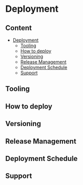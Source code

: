 # Deployment

<!--
This chapter should provide the user with all needed information around the deployment of your project. Please provide a short introduction here.
-->

## Content

- [Deployment](#deployment)
  - [Tooling](#tooling)
  - [How to deploy](#how-to-deploy)
  - [Versioning](#versioning)
  - [Release Management](#release-management)
  - [Deployment Schedule](#deployment-schedule)
  - [Support](#support)

## Tooling

<!--
Please explain what kind of tools you use for your deployment, why you have choosen them and how to work with them.
-->

## How to deploy

<!--
In this section you should discribe the deployment process for your project. Think about how developers  who are unfamiliar with the project can deploy it to the respective enviroments.
-->

## Versioning

<!--
Please describe briefly how you manage the versioning of your project.
-->

## Release Management

<!--
If you have a release management setup in place, please describe the process and who to contact if support is needed.
-->

## Deployment Schedule

<!--
Please write down your deployment schedule. Consider using screenshots or graphs for better visualization.
-->

## Support

<!--
If someone needs support while deploying your project, please list the possible contact persons or communication channels where people can get support.
-->
